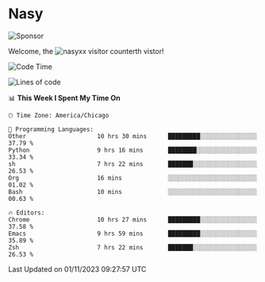 # Nasy

<!--
<p align="center">
<img height="200" src="https://github-readme-stats.vercel.app/api?username=nasyxx&count_private=true&show_icons=true&theme=dracula&include_all_commits=true"/>
<img height="200" src="https://github-readme-stats.vercel.app/api/top-langs/?username=nasyxx&theme=dracula&hide=html,jupyter+notebook&count_private=true&show_icons=true"/>
</p>

  
----------------
-->

![Sponsor](https://img.shields.io/static/v1.svg?label=Sponsor&message=%E2%9D%A4&logo=GitHub&style=flat&color=pink)
 
Welcome, the ![nasyxx visitor counter](https://count.getloli.com/get/@nasyxx?theme=rule34)th vistor!
 
<!--START_SECTION:waka-->
![Code Time](http://img.shields.io/badge/Code%20Time-3%2C884%20hrs%2054%20mins-blue)

![Lines of code](https://img.shields.io/badge/From%20Hello%20World%20I%27ve%20Written-6.3%20million%20lines%20of%20code-blue)

📊 **This Week I Spent My Time On** 

```text
🕑︎ Time Zone: America/Chicago

💬 Programming Languages: 
Other                    10 hrs 30 mins      █████████░░░░░░░░░░░░░░░░   37.79 % 
Python                   9 hrs 16 mins       ████████░░░░░░░░░░░░░░░░░   33.34 % 
sh                       7 hrs 22 mins       ███████░░░░░░░░░░░░░░░░░░   26.53 % 
Org                      16 mins             ░░░░░░░░░░░░░░░░░░░░░░░░░   01.02 % 
Bash                     10 mins             ░░░░░░░░░░░░░░░░░░░░░░░░░   00.63 % 

🔥 Editors: 
Chrome                   10 hrs 27 mins      █████████░░░░░░░░░░░░░░░░   37.58 % 
Emacs                    9 hrs 59 mins       █████████░░░░░░░░░░░░░░░░   35.89 % 
Zsh                      7 hrs 22 mins       ███████░░░░░░░░░░░░░░░░░░   26.53 % 
```


 Last Updated on 01/11/2023 09:27:57 UTC
<!--END_SECTION:waka-->

<!-- ![visitors](https://visitor-badge.laobi.icu/badge?page_id=nasyxx.nasyxx) -->
